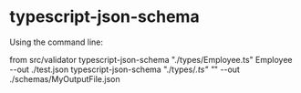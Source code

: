 # typescript-json-schema

Using the command line:

from src/validator
typescript-json-schema "./types/Employee.ts" Employee --out ./test.json
typescript-json-schema "./types/_.ts" "_" --out ./schemas/MyOutputFile.json
